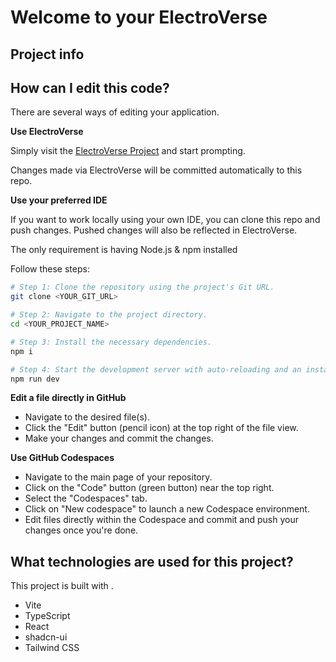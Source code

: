 # Welcome to your ElectroVerse

## Project info

## How can I edit this code?

There are several ways of editing your application.

**Use ElectroVerse**

Simply visit the [ElectroVerse Project](https://ElectroVerse.dev/projects/489880db-cc91-4a1b-9609-97216e10bd04) and start prompting.

Changes made via ElectroVerse will be committed automatically to this repo.

**Use your preferred IDE**

If you want to work locally using your own IDE, you can clone this repo and push changes. Pushed changes will also be reflected in ElectroVerse.

The only requirement is having Node.js & npm installed

Follow these steps:

```sh
# Step 1: Clone the repository using the project's Git URL.
git clone <YOUR_GIT_URL>

# Step 2: Navigate to the project directory.
cd <YOUR_PROJECT_NAME>

# Step 3: Install the necessary dependencies.
npm i

# Step 4: Start the development server with auto-reloading and an instant preview.
npm run dev
```

**Edit a file directly in GitHub**

- Navigate to the desired file(s).
- Click the "Edit" button (pencil icon) at the top right of the file view.
- Make your changes and commit the changes.

**Use GitHub Codespaces**

- Navigate to the main page of your repository.
- Click on the "Code" button (green button) near the top right.
- Select the "Codespaces" tab.
- Click on "New codespace" to launch a new Codespace environment.
- Edit files directly within the Codespace and commit and push your changes once you're done.

## What technologies are used for this project?

This project is built with .

- Vite
- TypeScript
- React
- shadcn-ui
- Tailwind CSS